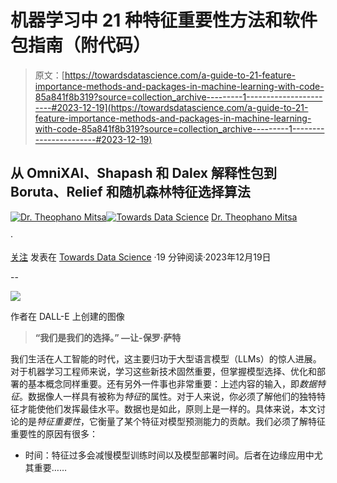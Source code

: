 # 机器学习中 21 种特征重要性方法和软件包指南（附代码）

> 原文：[https://towardsdatascience.com/a-guide-to-21-feature-importance-methods-and-packages-in-machine-learning-with-code-85a841f8b319?source=collection_archive---------1-----------------------#2023-12-19](https://towardsdatascience.com/a-guide-to-21-feature-importance-methods-and-packages-in-machine-learning-with-code-85a841f8b319?source=collection_archive---------1-----------------------#2023-12-19)

## 从 OmniXAI、Shapash 和 Dalex 解释性包到 Boruta、Relief 和随机森林特征选择算法

[](https://theomitsa.medium.com/?source=post_page-----85a841f8b319--------------------------------)[![Dr. Theophano Mitsa](../Images/a39dfae5f4409120b840cd9182b148c6.png)](https://theomitsa.medium.com/?source=post_page-----85a841f8b319--------------------------------)[](https://towardsdatascience.com/?source=post_page-----85a841f8b319--------------------------------)[![Towards Data Science](../Images/a6ff2676ffcc0c7aad8aaf1d79379785.png)](https://towardsdatascience.com/?source=post_page-----85a841f8b319--------------------------------) [Dr. Theophano Mitsa](https://theomitsa.medium.com/?source=post_page-----85a841f8b319--------------------------------)

·

[关注](https://medium.com/m/signin?actionUrl=https%3A%2F%2Fmedium.com%2F_%2Fsubscribe%2Fuser%2F7709c007f0ca&operation=register&redirect=https%3A%2F%2Ftowardsdatascience.com%2Fa-guide-to-21-feature-importance-methods-and-packages-in-machine-learning-with-code-85a841f8b319&user=Dr.+Theophano+Mitsa&userId=7709c007f0ca&source=post_page-7709c007f0ca----85a841f8b319---------------------post_header-----------) 发表在 [Towards Data Science](https://towardsdatascience.com/?source=post_page-----85a841f8b319--------------------------------) ·19 分钟阅读·2023年12月19日

--

[](https://medium.com/m/signin?actionUrl=https%3A%2F%2Fmedium.com%2F_%2Fbookmark%2Fp%2F85a841f8b319&operation=register&redirect=https%3A%2F%2Ftowardsdatascience.com%2Fa-guide-to-21-feature-importance-methods-and-packages-in-machine-learning-with-code-85a841f8b319&source=-----85a841f8b319---------------------bookmark_footer-----------)![](../Images/a932b508bfd0db9d0a7361334718dfc4.png)

作者在 DALL-E 上创建的图像

> **“我们是我们的选择。” —让-保罗·萨特**

我们生活在人工智能的时代，这主要归功于大型语言模型（LLMs）的惊人进展。对于机器学习工程师来说，学习这些新技术固然重要，但掌握模型选择、优化和部署的基本概念同样重要。还有另外一件事也非常重要：上述内容的输入，即*数据特征*。数据像人一样具有被称为*特征*的属性。对于人来说，你必须了解他们的独特特征才能使他们发挥最佳水平。数据也是如此，原则上是一样的。具体来说，本文讨论的是*特征重要性*，它衡量了某个特征对模型预测能力的贡献。我们必须了解特征重要性的原因有很多：

+   时间：特征过多会减慢模型训练时间以及模型部署时间。后者在边缘应用中尤其重要……
